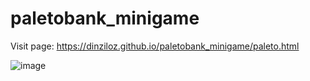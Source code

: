 # paletobank_minigame
Visit page: https://dinziloz.github.io/paletobank_minigame/paleto.html



![image](https://user-images.githubusercontent.com/121272808/209454358-671eff9e-177e-4876-853e-e7901ab6abfb.png)

